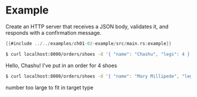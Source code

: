 # Example

Create an HTTP server that receives a JSON body, validates it, and responds
with a confirmation message.

```rust
{{#include ../../examples/ch01-02-example/src/main.rs:example}}
```

```sh
$ curl localhost:8000/orders/shoes -d '{ "name": "Chashu", "legs": 4 }'
```
Hello, Chashu! I've put in an order for 4 shoes

```sh
$ curl localhost:8000/orders/shoes -d '{ "name": "Mary Millipede", "legs": 750 }'
```
number too large to fit in target type

